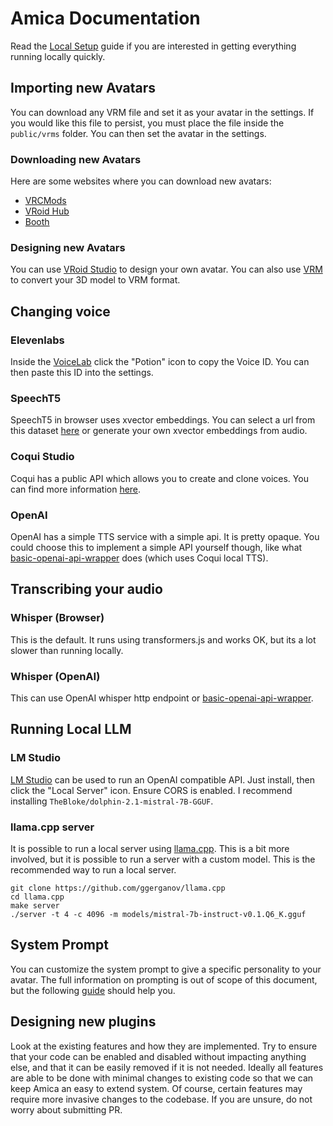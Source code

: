 # Amica Documentation

Read the [Local Setup](./local-setup.md) guide if you are interested in getting everything running locally quickly.

## Importing new Avatars

You can download any VRM file and set it as your avatar in the settings. If you would like this file to persist, you must place the file inside the `public/vrms` folder. You can then set the avatar in the settings.

### Downloading new Avatars

Here are some websites where you can download new avatars:

* [VRCMods](https://vrcmods.com/)
* [VRoid Hub](https://hub.vroid.com)
* [Booth](https://booth.pm)

### Designing new Avatars

You can use [VRoid Studio](https://vroid.com/en/studio) to design your own avatar. You can also use [VRM](https://vrm.dev/en/) to convert your 3D model to VRM format.

## Changing voice

### Elevenlabs

Inside the [VoiceLab](https://elevenlabs.io/voice-lab) click the "Potion" icon to copy the Voice ID. You can then paste this ID into the settings.

### SpeechT5

SpeechT5 in browser uses xvector embeddings. You can select a url from this dataset [here](https://huggingface.co/datasets/Xenova/cmu-arctic-xvectors-extracted/tree/main) or generate your own xvector embeddings from audio.

### Coqui Studio

Coqui has a public API which allows you to create and clone voices. You can find more information [here](https://docs.coqui.ai/docs).

### OpenAI

OpenAI has a simple TTS service with a simple api. It is pretty opaque. You could choose this to implement a simple API yourself though, like what [basic-openai-api-wrapper](https://github.com/semperai/basic-openai-api-wrapper) does (which uses Coqui local TTS).

## Transcribing your audio

### Whisper (Browser)

This is the default. It runs using transformers.js and works OK, but its a lot slower than running locally.

### Whisper (OpenAI)

This can use OpenAI whisper http endpoint or [basic-openai-api-wrapper](https://github.com/semperai/basic-openai-api-wrapper).

## Running Local LLM

### LM Studio

[LM Studio](https://lmstudio.ai/) can be used to run an OpenAI compatible API. Just install, then click the "Local Server" icon. Ensure CORS is enabled. I recommend installing `TheBloke/dolphin-2.1-mistral-7B-GGUF`.


### llama.cpp server

It is possible to run a local server using [llama.cpp](https://github.com/ggerganov/llama.cpp). This is a bit more involved, but it is possible to run a server with a custom model. This is the recommended way to run a local server.

```
git clone https://github.com/ggerganov/llama.cpp
cd llama.cpp
make server
./server -t 4 -c 4096 -m models/mistral-7b-instruct-v0.1.Q6_K.gguf
```

## System Prompt

You can customize the system prompt to give a specific personality to your avatar. The full information on prompting is out of scope of this document, but the following [guide](https://www.promptingguide.ai/introduction/settings) should help you.


## Designing new plugins

Look at the existing features and how they are implemented. Try to ensure that your code can be enabled and disabled without impacting anything else, and that it can be easily removed if it is not needed. Ideally all features are able to be done with minimal changes to existing code so that we can keep Amica an easy to extend system. Of course, certain features may require more invasive changes to the codebase. If you are unsure, do not worry about submitting PR.

